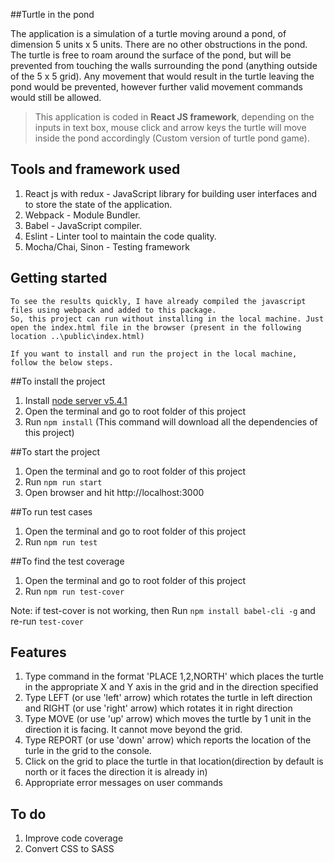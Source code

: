 ##Turtle in the pond

The application is a simulation of a turtle moving around a pond, of dimension 5 units x 5 units. There are no other obstructions in the pond. The turtle is free to roam around the surface of the pond, but will be prevented from touching the walls surrounding the pond (anything outside of the 5 x 5 grid). Any movement that would result in the turtle leaving the pond would be prevented, however further valid movement commands would still be allowed.

> This application is coded in **React JS framework**, depending on the inputs in text box, mouse click and arrow keys the turtle will move inside the pond accordingly (Custom version of turtle pond game). 

## Tools and framework used

1. React js with redux - JavaScript library for building user interfaces and to store the state of the application. 
2. Webpack -  Module Bundler.
3. Babel - JavaScript compiler.
4. Eslint - Linter tool to maintain the code quality.
5. Mocha/Chai, Sinon - Testing framework 

## Getting started

```
To see the results quickly, I have already compiled the javascript files using webpack and added to this package.
So, this project can run without installing in the local machine. Just open the index.html file in the browser (present in the following location ..\public\index.html)
```

```
If you want to install and run the project in the local machine, follow the below steps.
```

##To install the project

1. Install [node server v5.4.1](https://nodejs.org/download/release/v5.4.1/)
2. Open the terminal and go to root folder of this project 
3. Run `npm install`  (This command will download all the dependencies of this project)

##To start the project

1. Open the terminal and go to root folder of this project 
2. Run `npm run start`
3. Open browser and hit http://localhost:3000

##To run test cases 

1. Open the terminal and go to root folder of this project 
2. Run `npm run test`

##To find the test coverage

1. Open the terminal and go to root folder of this project 
2. Run `npm run test-cover`

Note: if test-cover is not working, then Run `npm install babel-cli -g` and re-run `test-cover`

## Features 

1. Type command in the format 'PLACE 1,2,NORTH' which places the turtle in the appropriate X and Y axis in the grid and in the direction specified
2. Type LEFT (or use 'left' arrow) which rotates the turtle in left direction and RIGHT (or use 'right' arrow) which rotates it in right direction
3. Type MOVE (or use 'up' arrow) which moves the turtle by 1 unit in the direction it is facing. It cannot move beyond the grid.
4. Type REPORT (or use 'down' arrow) which reports the location of the turle in the grid to the console.
5. Click on the grid to place the turtle in that location(direction by default is north or it faces the direction it is already in)
6. Appropriate error messages on user commands

## To do 

1. Improve code coverage 
2. Convert CSS to SASS

